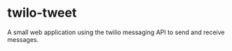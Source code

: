 # twilo-tweet
A small web application using the twilio messaging API to send and receive messages. 
